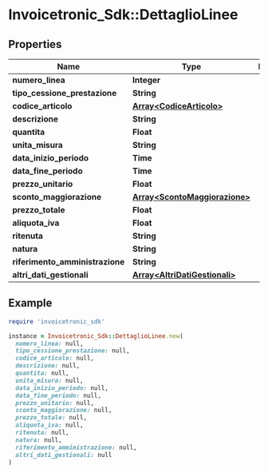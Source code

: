 # Invoicetronic_Sdk::DettaglioLinee

## Properties

| Name | Type | Description | Notes |
| ---- | ---- | ----------- | ----- |
| **numero_linea** | **Integer** |  | [optional] |
| **tipo_cessione_prestazione** | **String** |  | [optional] |
| **codice_articolo** | [**Array&lt;CodiceArticolo&gt;**](CodiceArticolo.md) |  | [optional] |
| **descrizione** | **String** |  | [optional] |
| **quantita** | **Float** |  | [optional] |
| **unita_misura** | **String** |  | [optional] |
| **data_inizio_periodo** | **Time** |  | [optional] |
| **data_fine_periodo** | **Time** |  | [optional] |
| **prezzo_unitario** | **Float** |  | [optional] |
| **sconto_maggiorazione** | [**Array&lt;ScontoMaggiorazione&gt;**](ScontoMaggiorazione.md) |  | [optional] |
| **prezzo_totale** | **Float** |  | [optional] |
| **aliquota_iva** | **Float** |  | [optional] |
| **ritenuta** | **String** |  | [optional] |
| **natura** | **String** |  | [optional] |
| **riferimento_amministrazione** | **String** |  | [optional] |
| **altri_dati_gestionali** | [**Array&lt;AltriDatiGestionali&gt;**](AltriDatiGestionali.md) |  | [optional] |

## Example

```ruby
require 'invoicetronic_sdk'

instance = Invoicetronic_Sdk::DettaglioLinee.new(
  numero_linea: null,
  tipo_cessione_prestazione: null,
  codice_articolo: null,
  descrizione: null,
  quantita: null,
  unita_misura: null,
  data_inizio_periodo: null,
  data_fine_periodo: null,
  prezzo_unitario: null,
  sconto_maggiorazione: null,
  prezzo_totale: null,
  aliquota_iva: null,
  ritenuta: null,
  natura: null,
  riferimento_amministrazione: null,
  altri_dati_gestionali: null
)
```

